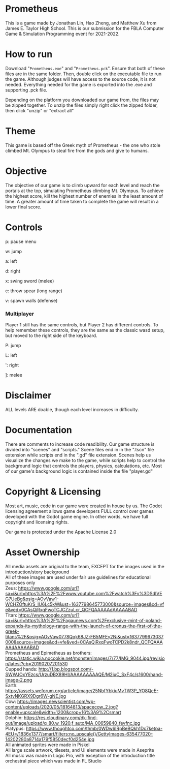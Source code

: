 # Prometheus
This is a game made by Jonathan Lin, Hao Zheng, and Matthew Xu from James E. Taylor High School. This is our submission for the FBLA Computer Game & Simulation Programming event for 2021-2022.

# How to run
Download "`Prometheus.exe`" and "`Prometheus.pck`". Ensure that both of these files are in the same folder. Then, double click on the executable file to run the game. Although judges will have access to the source code, it is not needed. Everything needed for the game is exported into the .exe and supporting .pck file.

Depending on the platform you downloaded our game from, the files may be zipped together. To unzip the files simply right click the zipped folder, then click "unzip" or "extract all"

# Theme
This game is based off the Greek myth of Prometheus - the one who stole climbed Mt. Olympus to steal fire from the gods and give to humans.

# Objective

The objective of our game is to climb upward for each level and reach the portals at the top, simulating Prometheus climbing Mt. Olympus. To achieve the highest score, kill the highest number of enemies in the least amount of time. A greater amount of time taken to complete the game will result in a lower final score.

# Controls
p: pause menu



w: jump

a: left

d: right

x: swing sword (melee)

c: throw spear (long range)

v: spawn walls (defense)

### Multiplayer

Player 1 still has the same controls, but Player 2 has different controls. To help remember these controls, they are the same as the classic wasd setup, but moved to the right side of the keyboard.

P: jump

L: left

': right

]: melee

# Disclaimer

ALL levels ARE doable, though each level increases in difficulty.

# Documentation
There are comments to increase code readibility. Our game structure is divided into "scenes" and "scripts." Scene files end in in the ".tscn" file extension while scripts end in the ".gd" file extension. Scenes help us visualize the changes we make to the game, while scripts help to control the background logic that controls the players, physics, calculations, etc. Most of our game's background logic is contained inside the file "player.gd"

# Copyright & Licensing

Most art, music, code in our game were created in house by us. The Godot licensing agreement allows game developers FULL control over games developed with the Godot game engine. In other words, we have full copyright and licensing rights.

Our game is protected under the Apache License 2.0

# Asset Ownership
All media assets are original to the team, EXCEPT for the images used in the introduction/story background  
All of these images are used under fair use guidelines for educational purposes only  
Zeus: https://www.google.com/url?sa=i&url=https%3A%2F%2Fwww.youtube.com%2Fwatch%3Fv%3DSdIVEG7UeBg&psig=AOvVaw1-WCHZOftuKrS_IU6Lc5kW&ust=1637798645773000&source=images&cd=vfe&ved=0CAsQjRxqFwoTCJCZzuLcr_QCFQAAAAAdAAAAABAD  
Titan: https://www.google.com/url?sa=i&url=https%3A%2F%2Fagaunews.com%2Fexclusive-mint-of-poland-expands-its-mythology-range-with-the-launch-of-cronus-the-first-of-the-greek-titans%2F&psig=AOvVaw0778Qqk68JZrFB5MFEy2Ni&ust=1637799673037000&source=images&cd=vfe&ved=0CAsQjRxqFwoTCPD2k8ndr_QCFQAAAAAdAAAAABAD  
Prometheus and Epimetheus as brothers: https://static.wikia.nocookie.net/monster/images/7/77/IMG_9044.jpg/revision/latest?cb=20190207201530  
Cupped hands: http://1.bp.blogspot.com/-SWWJOxYEzcs/UrzuDBX89HI/AAAAAAAAAQE/M2iuC_SxF4c/s1600/hand-image-2.png  
Earth: https://assets.weforum.org/article/image/25NbfYbkiuMvTW3P_YO8QeE-SxtvNKGRX9Dgr6W-gNE.jpg  
Cow: https://images.newscientist.com/wp-content/uploads/2020/05/18164813/spacecow_2.jpg?enable=upscale&width=1200&crop=16%3A9%2Csmart  
Dolphin: https://res.cloudinary.com/dk-find-out/image/upload/q_80,w_1920,f_auto/MA_00659840_fevfnc.jpg  
Platypus: https://www.thoughtco.com/thmb/0WDw6IRpBeBQkh1Dc7ketpa-4EU=/1836x1377/smart/filters:no_upscale()/GettyImages-635477020-14202280a8714a179f5850decf0d254e.jpg  
All animated sprites were made in Piskel  
All large scale artwork, tilesets, and UI elements were made in Aseprite  
All music was made in Logic Pro, with exception of the introduction title orchestral piece which was made in FL Studio
